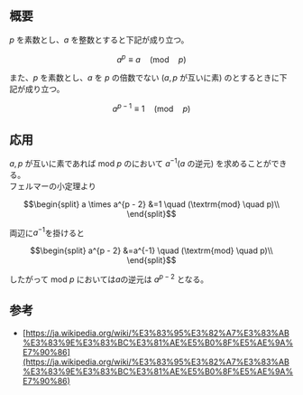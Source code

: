 ## 概要

$p$ を素数とし、$a$ を整数とすると下記が成り立つ。

$$
a^p \equiv a \quad (\textrm{mod} \quad p)
$$

また、$p$ を素数とし、$a$ を $p$ の倍数でない ($a, p$ が互いに素) のとするときに下記が成り立つ。

$$
a^{p - 1} \equiv 1 \quad (\textrm{mod} \quad p)
$$

## 応用

$a, p$ が互いに素であれば mod $p$ のにおいて $a^{-1}$($a$ の逆元) を求めることができる。  
フェルマーの小定理より

$$\begin{split}
a \times a^{p - 2} &=1 \quad (\textrm{mod} \quad p)\\
\end{split}$$

両辺に$a^{-1}$を掛けると

$$\begin{split}
a^{p - 2} &=a^{-1} \quad (\textrm{mod} \quad p)\\
\end{split}$$

したがって mod $p$ においては$a$の逆元は $a^{p-2}$ となる。

## 参考
- [https://ja.wikipedia.org/wiki/%E3%83%95%E3%82%A7%E3%83%AB%E3%83%9E%E3%83%BC%E3%81%AE%E5%B0%8F%E5%AE%9A%E7%90%86](https://ja.wikipedia.org/wiki/%E3%83%95%E3%82%A7%E3%83%AB%E3%83%9E%E3%83%BC%E3%81%AE%E5%B0%8F%E5%AE%9A%E7%90%86)
